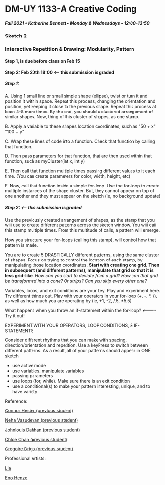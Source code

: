 # DM-UY 1133-A Creative Coding
##### Fall 2021 • Katherine Bennett • Monday & Wednesdays • 12:00-13:50

### Sketch 2

### Interactive Repetition & Drawing: Modularity, Pattern


#### Step 1, is due before class on Feb 15
#### Step 2: Feb 20th 18:00 <-- this submission is graded
        
##### Step 1:
 
 A. Using 1 small line or small simple shape (ellipse), twist or turn it and position it within space. Repeat this process, changing the orientation and position, yet keeping it close to the previous shape. Repeat this process at least 4-8 more times. By the end, you should a clustered arrangement of similar shapes. Now, thing of this cluster of shapes, as one stamp.

 B. Apply a variable to these shapes location coordinates, such as "50 + x" "100 + y"

 C. Wrap these lines of code into a function. Check that function by calling that function.

 D. Then pass parameters for that function, that are then used within that function, such as myCluster(int x, int y)

 E. Then call that function multiple times passing different values to it each time. (You can create parameters for color, width, height, etc)

 F. Now, call that function inside a simple for-loop. Use the for-loop to create multiple instances of the shape cluster. But, they cannot appear on top of one another and they must appear on the sketch (ie, no background update)



##### Step 2:  <-- this submission is graded


 Use the previously created arrangement of shapes, as the stamp that you will use to create different patterns across the sketch window. You will call this stamp multiple times. From this multitude of calls, a pattern will emerge.

 How you structure your for-loops (calling this stamp), will control how that pattern is made.

 You are to create 5 DRASTICALLY different patterns, using the same cluster of shapes. Focus on trying to control the location of each stamp, by manipulating those location coordinates. <strong>Start with creating one grid. Then in subsequent (and different patterns), manipulate that grid so that it is less grid-like.</strong> _How can you start to deviate from a grid? How can that grid be transformed into a cone? Or strips? Can you skip every other one?_

 Variables, loops, and exit conditions are your key. Play and experiment here. Try different things out. Play with your operators in your for-loop (+, -, *, /), as well as how much you are operating by (ie, +1, -2, /.5, *5.5). 

 What happens when you throw an if-statement within the for-loop? <---- Try it out!

 EXPERIMENT WITH YOUR OPERATORS, LOOP CONDITIONS, & IF-STATEMENTS

 Consider different rhythms that you can make with spacing, direction/orientation and repetition. Use a keyPress to switch between different patterns. As a result, all of your patterns should appear in ONE sketch

 - use active mode
 - use variables, manipulate variables
 - passing parameters
 - use loops (for, while). Make sure there is an exit condition
 - use a conditional(s) to make your pattern interesting, unique, and to have variety


 Reference: 

 [Connor Hester (previous student)](https://openprocessing.org/sketch/971975)

 [Neha Vasudevan (previous student)](https://openprocessing.org/sketch/971738)

 [Johnlouis Dahhan (previous student)](https://openprocessing.org/sketch/971999)

 [Chloe Chan (previous student)](https://openprocessing.org/sketch/971981)

 [Gregoire Drigo (previous student)](https://openprocessing.org/sketch/971994)

 Professional Artists:

 [Lia](http://www.liaworks.com/category/theprojects/)

 [Eno Henze](http://enohenze.de/)